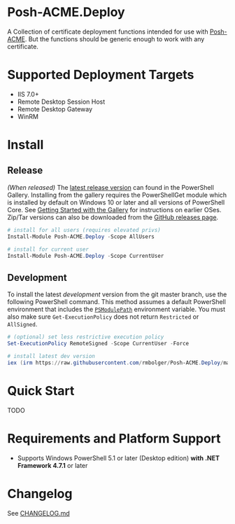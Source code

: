 # Posh-ACME.Deploy

A Collection of certificate deployment functions intended for use with [Posh-ACME](https://github.com/rmbolger/Posh-ACME). But the functions should be generic enough to work with any certificate.

# Supported Deployment Targets

- IIS 7.0+
- Remote Desktop Session Host
- Remote Desktop Gateway
- WinRM

# Install

## Release

*(When released)* The [latest release version](https://www.powershellgallery.com/packages/Posh-ACME.Deploy) can found in the PowerShell Gallery. Installing from the gallery requires the PowerShellGet module which is installed by default on Windows 10 or later and all versions of PowerShell Core. See [Getting Started with the Gallery](https://www.powershellgallery.com/) for instructions on earlier OSes. Zip/Tar versions can also be downloaded from the [GitHub releases page](https://github.com/rmbolger/Posh-ACME.Deploy/releases).


```powershell
# install for all users (requires elevated privs)
Install-Module Posh-ACME.Deploy -Scope AllUsers

# install for current user
Install-Module Posh-ACME.Deploy -Scope CurrentUser
```

## Development

To install the latest *development* version from the git master branch, use the following PowerShell command. This method assumes a default PowerShell environment that includes the [`PSModulePath`](https://msdn.microsoft.com/en-us/library/dd878326.aspx) environment variable. You must also make sure `Get-ExecutionPolicy` does not return `Restricted` or `AllSigned`.

```powershell
# (optional) set less restrictive execution policy
Set-ExecutionPolicy RemoteSigned -Scope CurrentUser -Force

# install latest dev version
iex (irm https://raw.githubusercontent.com/rmbolger/Posh-ACME.Deploy/master/instdev.ps1)
```

# Quick Start

TODO

# Requirements and Platform Support

* Supports Windows PowerShell 5.1 or later (Desktop edition) **with .NET Framework 4.7.1** or later

# Changelog

See [CHANGELOG.md](/CHANGELOG.md)
